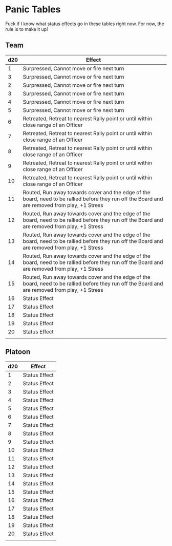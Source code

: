 # Panic Tables
Fuck if I know what status effects go in these tables right now. For now, the rule is to make it up!
## Team

| d20 | Effect                                                                                                                                          |
| --- | ----------------------------------------------------------------------------------------------------------------------------------------------- |
| 1   | Surpressed, Cannot move or fire next turn                                                                                                       |
| 3   | Surpressed, Cannot move or fire next turn                                                                                                       |
| 2   | Surpressed, Cannot move or fire next turn                                                                                                       |
| 3   | Surpressed, Cannot move or fire next turn                                                                                                       |
| 4   | Surpressed, Cannot move or fire next turn                                                                                                       |
| 5   | Surpressed, Cannot move or fire next turn                                                                                                       |
| 6   | Retreated, Retreat to nearest Rally point or until within close range of an Officer                                                             |
| 7   | Retreated, Retreat to nearest Rally point or until within close range of an Officer                                                             |
| 8   | Retreated, Retreat to nearest Rally point or until within close range of an Officer                                                             |
| 9   | Retreated, Retreat to nearest Rally point or until within close range of an Officer                                                             |
| 10  | Retreated, Retreat to nearest Rally point or until within close range of an Officer                                                             |
| 11  | Routed, Run away towards cover and the edge of the board, need to be rallied before they run off the Board and are removed from play, +1 Stress |
| 12  | Routed, Run away towards cover and the edge of the board, need to be rallied before they run off the Board and are removed from play, +1 Stress |
| 13  | Routed, Run away towards cover and the edge of the board, need to be rallied before they run off the Board and are removed from play, +1 Stress |
| 14  | Routed, Run away towards cover and the edge of the board, need to be rallied before they run off the Board and are removed from play, +1 Stress |
| 15  | Routed, Run away towards cover and the edge of the board, need to be rallied before they run off the Board and are removed from play, +1 Stress |
| 16  | Status Effect                                                                                                                                   |
| 17  | Status Effect                                                                                                                                   |
| 18  | Status Effect                                                                                                                                   |
| 19  | Status Effect                                                                                                                                   |
| 20  | Status Effect |
|     |                                                                                                                                                 |

## Platoon
| d20 | Effect        |
| --- | ------------- |
| 1   | Status Effect |
| 2   | Status Effect |
| 3   | Status Effect |
| 4   | Status Effect |
| 5   | Status Effect |
| 6   | Status Effect |
| 7   | Status Effect |
| 8   | Status Effect |
| 9   | Status Effect |
| 10  | Status Effect |
| 11  | Status Effect |
| 12  | Status Effect |
| 13  | Status Effect |
| 14  | Status Effect |
| 15  | Status Effect |
| 16  | Status Effect |
| 17  | Status Effect |
| 18  | Status Effect |
| 19  | Status Effect |
| 20  | Status Effect |
|     |               |